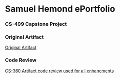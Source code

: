 # **Samuel Hemond ePortfolio**

### CS-499 Capstone Project

### Original Artifact

[Original Artifact](https://github.com/Igthife/Igthife.github.io/tree/main/CS360ArtifactSamuelHemond)

### Code Review

[CS-360 Artifact code review used for all enhancments](https://youtu.be/2A69vkAXrOA "code review used for all enhancments")<br/>
